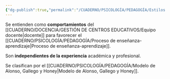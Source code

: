 ```yaml
---
{"dg-publish":true,"permalink":"/CUADERNO/PSICOLOGÍA/PEDAGOGÍA/Estilos de enseñanza/"}
---
```


Se entienden como **comportamientos** del [[CUADERNO/DOCENCIA/GESTIÓN DE CENTROS EDUCATIVOS/Equipo docente\|docente]] para favorecer el [[CUADERNO/PSICOLOGÍA/PEDAGOGÍA/Proceso de enseñanza-aprendizaje\|Proceso de enseñanza-aprendizaje]].

Son **independientes de la experiencia** académica y profesional.

Se clasifican por el [[CUADERNO/PSICOLOGÍA/PEDAGOGÍA/Modelo de Alonso, Gallego y Honey\|Modelo de Alonso, Gallego y Honey]].